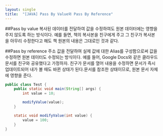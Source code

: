 ```yaml
---
layout: single
title:  "[JAVA] Pass By Value와 Pass By Reference"
---
```


##Pass by value
복사된 데이터를 전달하여 값을 수정하여도 원본 데이터에는 영향을 주지 않도록 하는 방식이다.
예를 들면, 책의 복사본을 친구에게 주고 그 친구가 복사본을 아무리 수정한다고 해도 책 원본의 내용은 그대로인 것과 같다.

##Pass by reference
주소 값을 전달하여 실제 값에 대한 Alias를 구성함으로써 값을 수정하면 원본 데이터도 수정되는 방식이다.
예를 들어, Google Docs와 같은 클라우드 문서를 친구와 공유했다고 가정하자.
친구가 문서를 열어 내용을 수정하면 문서가 즉시 업데이트되어 내가 볼 때도 바뀐 상태가 된다.문서를 참조한 상태이므로, 원본 문서 자체에 영향을 준다.

```java
public class Test {
    public static void main(String[] args) {
        int value = 10;

        modifyValue(value);
    }

    static void modifyValue(int value) {
        value = 100;
    }
}
```


